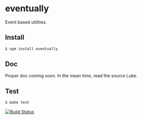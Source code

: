 eventually
==========

Event based utilities.

## Install

```bash
$ npm install eventually
```

## Doc

Proper doc coming soon. In the mean time, read the source Luke.

## Test

```bash
$ make test
```

[![Build Status](https://secure.travis-ci.org/kadoh/eventually.png)](http://travis-ci.org/kadoh/eventually)
